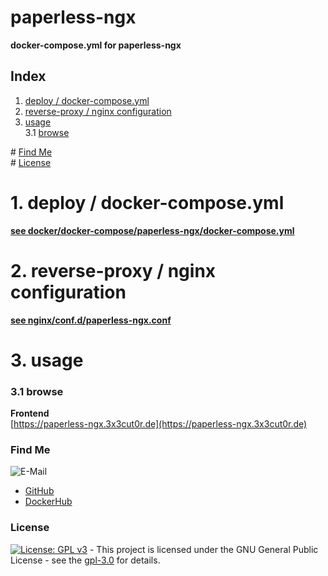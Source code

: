 # paperless-ngx

**docker-compose.yml for paperless-ngx**  

## Index

1. [deploy / docker-compose.yml](#deploy)  
2. [reverse-proxy / nginx configuration](#reverse-proxy)  
3. [usage](#usage)  
  3.1 [browse](#browse)  

\# [Find Me](#findme)  
\# [License](#license)  

# 1. deploy / docker-compose.yml <a name="deploy"></a>  
**[see docker/docker-compose/paperless-ngx/docker-compose.yml](https://github.com/3x3cut0r/vps/blob/main/docker/docker-compose/paperless-ngx/docker-compose.yml)**  

# 2. reverse-proxy / nginx configuration <a name="reverse-proxy"></a>  
**[see nginx/conf.d/paperless-ngx.conf](https://github.com/3x3cut0r/vps/blob/main/nginx/conf.d/paperless-ngx.conf)**  

# 3. usage <a name="usage"></a>  

### 3.1 browse <a name="browse"></a>  
**Frontend**  
[https://paperless-ngx.3x3cut0r.de](https://paperless-ngx.3x3cut0r.de)  

### Find Me <a name="findme"></a>

![E-Mail](https://img.shields.io/badge/E--Mail-executor55%40gmx.de-red)
* [GitHub](https://github.com/3x3cut0r)
* [DockerHub](https://hub.docker.com/u/3x3cut0r)

### License <a name="license"></a>

[![License: GPL v3](https://img.shields.io/badge/License-GPLv3-blue.svg)](https://www.gnu.org/licenses/gpl-3.0) - This project is licensed under the GNU General Public License - see the [gpl-3.0](https://www.gnu.org/licenses/gpl-3.0.en.html) for details.
